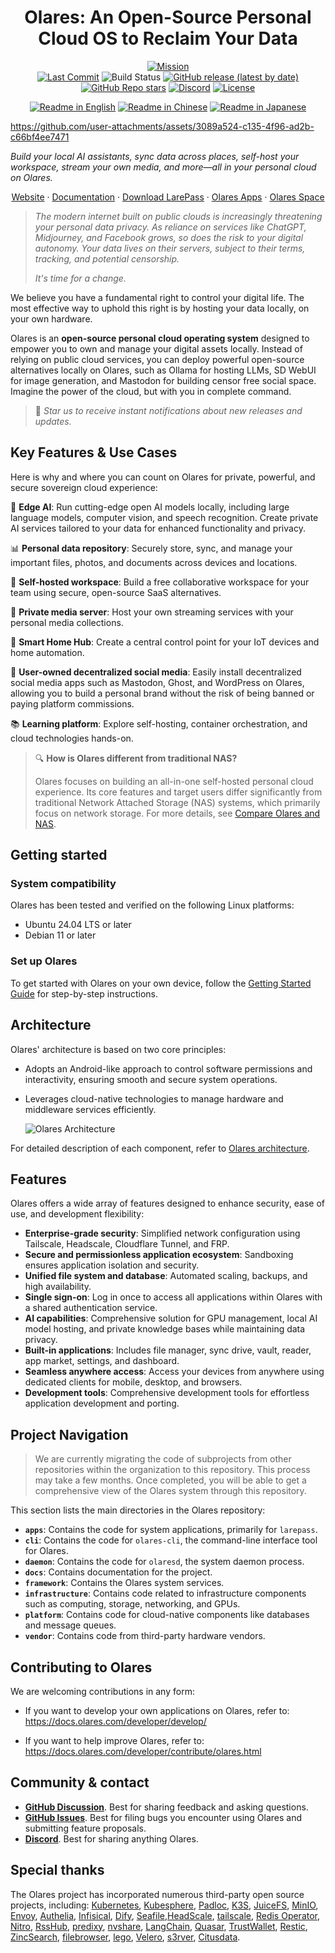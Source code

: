 <div align="center">

# Olares: An Open-Source Personal Cloud OS to Reclaim Your Data<!-- omit in toc -->

[![Mission](https://img.shields.io/badge/Mission-Let%20people%20own%20their%20data%20again-purple)](#)<br/>
[![Last Commit](https://img.shields.io/github/last-commit/beclab/olares)](https://github.com/beclab/olares/commits/main)
![Build Status](https://github.com/beclab/olares/actions/workflows/release-daily.yaml/badge.svg)
[![GitHub release (latest by date)](https://img.shields.io/github/v/release/beclab/olares)](https://github.com/beclab/olares/releases)
[![GitHub Repo stars](https://img.shields.io/github/stars/beclab/olares?style=social)](https://github.com/beclab/olares/stargazers)
[![Discord](https://img.shields.io/badge/Discord-7289DA?logo=discord&logoColor=white)](https://discord.com/invite/BzfqrgQPDK)
[![License](https://img.shields.io/badge/License-Olares-darkblue)](https://github.com/beclab/olares/blob/main/LICENSE.md)

<p>
  <a href="./README.md"><img alt="Readme in English" src="https://img.shields.io/badge/English-FFFFFF"></a>
  <a href="./README_CN.md"><img alt="Readme in Chinese" src="https://img.shields.io/badge/简体中文-FFFFFF"></a>
  <a href="./README_JP.md"><img alt="Readme in Japanese" src="https://img.shields.io/badge/日本語-FFFFFF"></a>
</p>

</div>

https://github.com/user-attachments/assets/3089a524-c135-4f96-ad2b-c66bf4ee7471

*Build your local AI assistants, sync data across places, self-host your workspace, stream your own media, and more—all in your personal cloud on Olares.*

<p align="center">
  <a href="https://olares.com">Website</a> ·
  <a href="https://docs.olares.com">Documentation</a> ·
  <a href="https://olares.com/larepass">Download LarePass</a> ·
  <a href="https://github.com/beclab/apps">Olares Apps</a> ·
  <a href="https://space.olares.com">Olares Space</a>
</p>

>*The modern internet built on public clouds is increasingly threatening your personal data privacy. As reliance on services like ChatGPT, Midjourney, and Facebook grows, so does the risk to your digital autonomy. Your data lives on their servers, subject to their terms, tracking, and potential censorship.*
>
>*It's time for a change.* 

We believe you have a fundamental right to control your digital life. The most effective way to uphold this right is by hosting your data locally, on your own hardware.

Olares is an **open-source personal cloud operating system** designed to empower you to own and manage your digital assets locally. Instead of relying on public cloud services, you can deploy powerful open-source alternatives locally on Olares, such as Ollama for hosting LLMs, SD WebUI for image generation, and Mastodon for building censor free social space. Imagine the power of the cloud, but with you in complete command.

> 🌟 *Star us to receive instant notifications about new releases and updates.* 

## Key Features & Use Cases

Here is why and where you can count on Olares for private, powerful, and secure sovereign cloud experience:

🤖 **Edge AI**: Run cutting-edge open AI models locally, including large language models, computer vision, and speech recognition. Create private AI services tailored to your data for enhanced functionality and privacy. <br>

📊 **Personal data repository**: Securely store, sync, and manage your important files, photos, and documents across devices and locations.<br>

🚀 **Self-hosted workspace**: Build a free collaborative workspace for your team using secure, open-source SaaS alternatives.<br>

🎥 **Private media server**: Host your own streaming services with your personal media collections. <br>

🏡 **Smart Home Hub**: Create a central control point for your IoT devices and home automation. <br>

🤝 **User-owned decentralized social media**: Easily install decentralized social media apps such as Mastodon, Ghost, and WordPress on Olares, allowing you to build a personal brand without the risk of being banned or paying platform commissions.<br>

📚 **Learning platform**: Explore self-hosting, container orchestration, and cloud technologies hands-on.

> 🔍 **How is Olares different from traditional NAS?**
>
> Olares focuses on building an all-in-one self-hosted personal cloud experience. Its core features and target users differ significantly from traditional Network Attached Storage (NAS) systems, which primarily focus on network storage. For more details, see [Compare Olares and NAS](https://docs.olares.com/manual/olares-vs-nas.html).

## Getting started

### System compatibility

Olares has been tested and verified on the following Linux platforms:

- Ubuntu 24.04 LTS or later
- Debian 11 or later

### Set up Olares
To get started with Olares on your own device, follow the [Getting Started Guide](https://docs.olares.com/manual/get-started/) for step-by-step instructions.

## Architecture 

Olares' architecture is based on two core principles:
- Adopts an Android-like approach to control software permissions and interactivity, ensuring smooth and secure system operations.
- Leverages cloud-native technologies to manage hardware and middleware services efficiently.

  ![Olares Architecture](https://file.bttcdn.com/github/terminus/v2/olares-arch-3.png)

 For detailed description of each component, refer to [Olares architecture](https://docs.olares.com/manual/system-architecture.html).

## Features

Olares offers a wide array of features designed to enhance security, ease of use, and development flexibility:

- **Enterprise-grade security**: Simplified network configuration using Tailscale, Headscale, Cloudflare Tunnel, and FRP.
- **Secure and permissionless application ecosystem**: Sandboxing ensures application isolation and security.
- **Unified file system and database**: Automated scaling, backups, and high availability.
- **Single sign-on**: Log in once to access all applications within Olares with a shared authentication service.
- **AI capabilities**: Comprehensive solution for GPU management, local AI model hosting, and private knowledge bases while maintaining data privacy.
- **Built-in applications**: Includes file manager, sync drive, vault, reader, app market, settings, and dashboard.
- **Seamless anywhere access**: Access your devices from anywhere using dedicated clients for mobile, desktop, and browsers.
- **Development tools**: Comprehensive development tools for effortless application development and porting.

## Project Navigation
> We are currently migrating the code of subprojects from other repositories within the organization to this repository. This process may take a few months. Once completed, you will be able to get a comprehensive view of the Olares system through this repository.


This section lists the main directories in the Olares repository:

* **`apps`**: Contains the code for system applications, primarily for `larepass`.
* **`cli`**: Contains the code for `olares-cli`, the command-line interface tool for Olares.
* **`daemon`**: Contains the code for `olaresd`, the system daemon process.
* **`docs`**: Contains documentation for the project.
* **`framework`**: Contains the Olares system services.
* **`infrastructure`**: Contains code related to infrastructure components such as computing, storage, networking, and GPUs.
* **`platform`**: Contains code for cloud-native components like databases and message queues.
* **`vendor`**: Contains code from third-party hardware vendors.

## Contributing to Olares

We are welcoming contributions in any form:

- If you want to develop your own applications on Olares, refer to:<br>
https://docs.olares.com/developer/develop/


- If you want to help improve Olares, refer to:<br>
https://docs.olares.com/developer/contribute/olares.html

## Community & contact

* [**GitHub Discussion**](https://github.com/beclab/olares/discussions). Best for sharing feedback and asking questions.
* [**GitHub Issues**](https://github.com/beclab/olares/issues). Best for filing bugs you encounter using Olares and submitting feature proposals. 
* [**Discord**](https://discord.com/invite/BzfqrgQPDK). Best for sharing anything Olares.

## Special thanks

The Olares project has incorporated numerous third-party open source projects, including: [Kubernetes](https://kubernetes.io/), [Kubesphere](https://github.com/kubesphere/kubesphere), [Padloc](https://padloc.app/), [K3S](https://k3s.io/), [JuiceFS](https://github.com/juicedata/juicefs), [MinIO](https://github.com/minio/minio), [Envoy](https://github.com/envoyproxy/envoy), [Authelia](https://github.com/authelia/authelia), [Infisical](https://github.com/Infisical/infisical), [Dify](https://github.com/langgenius/dify), [Seafile](https://github.com/haiwen/seafile),[HeadScale](https://headscale.net/), [tailscale](https://tailscale.com/), [Redis Operator](https://github.com/spotahome/redis-operator), [Nitro](https://nitro.jan.ai/), [RssHub](http://rsshub.app/), [predixy](https://github.com/joyieldInc/predixy), [nvshare](https://github.com/grgalex/nvshare), [LangChain](https://www.langchain.com/), [Quasar](https://quasar.dev/), [TrustWallet](https://trustwallet.com/), [Restic](https://restic.net/), [ZincSearch](https://zincsearch-docs.zinc.dev/), [filebrowser](https://filebrowser.org/), [lego](https://go-acme.github.io/lego/), [Velero](https://velero.io/), [s3rver](https://github.com/jamhall/s3rver), [Citusdata](https://www.citusdata.com/).
